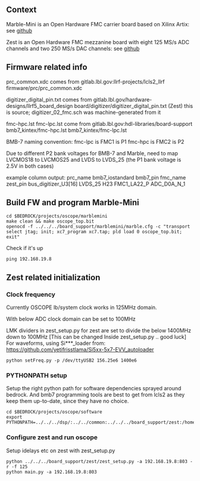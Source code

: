 ## Context
Marble-Mini is an Open Hardware FMC carrier board based on Xilinx Artix:
  see [github](https://github.com/BerkeleyLab/Marble-Mini)

Zest is an Open Hardware FMC mezzanine board with eight 125 MS/s ADC channels and two 250 MS/s DAC channels:
  see [github](https://github.com/BerkeleyLab/Zest)

## Firmware related info
prc_common.xdc
  comes from gitlab.lbl.gov:llrf-projects/lcls2_llrf
  firmware/prc/prc_common.xdc

digitizer_digital_pin.txt  comes from gitlab.lbl.gov/hardware-designs/llrf5_board_design
  board/digitizer/digitizer_digital_pin.txt
  (Zest)
  this is source; digitizer_02_fmc.sch was machine-generated from it

fmc-hpc.lst
fmc-lpc.lst
  come from gitlab.lbl.gov:hdl-libraries/board-support
  bmb7_kintex/fmc-hpc.lst
  bmb7_kintex/fmc-lpc.lst

BMB-7 naming convention:
  fmc-lpc is FMC1 is P1
  fmc-hpc is FMC2 is P2

Due to different P2 bank voltages for BMB-7 and Marble,
  need to map LVCMOS18 to LVCMOS25
  and LVDS to LVDS_25
(the P1 bank voltage is 2.5V in both cases)

example column output:
  prc_name              bmb7_iostandard  bmb7_pin  fmc_name     zest_pin
  bus_digitizer_U3[16]  LVDS_25          H23       FMC1_LA22_P  ADC_D0A_N_1


## Build FW and program Marble-Mini
```
cd $BEDROCK/projects/oscope/marblemini
make clean && make oscope_top.bit
openocd -f ../../../board_support/marblemini/marble.cfg -c "transport select jtag; init; xc7_program xc7.tap; pld load 0 oscope_top.bit; exit"
```
Check if it's up
```
ping 192.168.19.8
```

## Zest related initialization
### Clock frequency
Currently OSCOPE lb/system clock works in 125MHz domain.

With below ADC clock domain can be set to 100MHz

LMK dividers in zest_setup.py for zest are set to divide the below 1400MHz down to 100MHz [This can be changed Inside zest_setup.py .. good luck]
For waveforms, using Si***_loader from:
https://github.com/yetifrisstlama/Si5xx-5x7-EVV_autoloader
```
python setFreq.py -p /dev/ttyUSB2 156.25e6 1400e6
```

### PYTHONPATH setup

Setup the right python path for software dependencies sprayed around bedrock. And bmb7 programming tools are best to get from lcls2 as they keep them up-to-date, since they have no choice.

```
cd $BEDROCK/projects/oscope/software
export PYTHONPATH=../../../dsp/:../../common:../../../board_support/zest:/home/w/work/lbl/lcls2_llrf/software/bmb7
```

### Configure zest and run oscope
Setup idelays etc on zest with zest_setup.py
```
python ../../../board_support/zest/zest_setup.py -a 192.168.19.8:803 -r -f 125
python main.py -a 192.168.19.8:803
```
